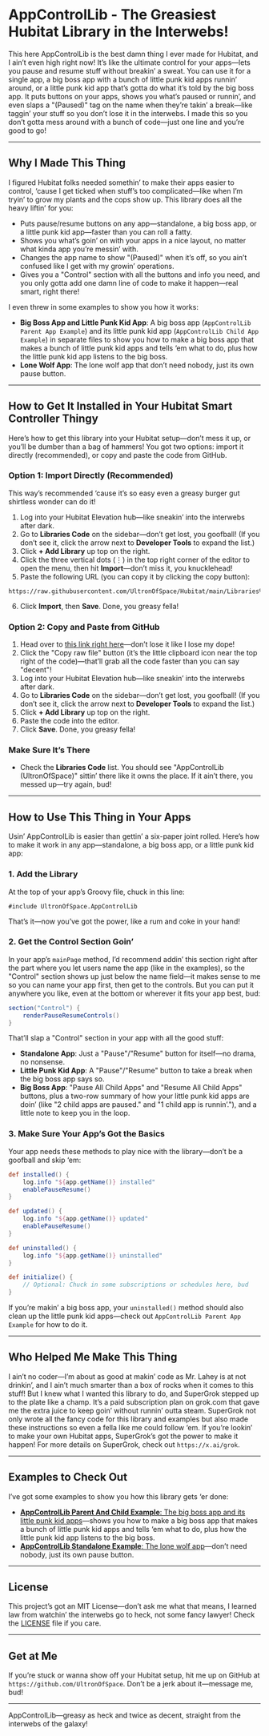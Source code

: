 # AppControlLib - The Greasiest Hubitat Library in the Interwebs!

This here AppControlLib is the best damn thing I ever made for Hubitat, and I ain’t even high right now! It’s like the ultimate control for your apps—lets you pause and resume stuff without breakin’ a sweat. You can use it for a single app, a big boss app with a bunch of little punk kid apps runnin’ around, or a little punk kid app that’s gotta do what it’s told by the big boss app. It puts buttons on your apps, shows you what’s paused or runnin’, and even slaps a "(Paused)" tag on the name when they’re takin’ a break—like taggin’ your stuff so you don’t lose it in the interwebs. I made this so you don’t gotta mess around with a bunch of code—just one line and you’re good to go!

---

## Why I Made This Thing

I figured Hubitat folks needed somethin’ to make their apps easier to control, ‘cause I get ticked when stuff’s too complicated—like when I’m tryin’ to grow my plants and the cops show up. This library does all the heavy liftin’ for you:

- Puts pause/resume buttons on any app—standalone, a big boss app, or a little punk kid app—faster than you can roll a fatty.
- Shows you what’s goin’ on with your apps in a nice layout, no matter what kinda app you’re messin’ with.
- Changes the app name to show "(Paused)" when it’s off, so you ain’t confused like I get with my growin’ operations.
- Gives you a "Control" section with all the buttons and info you need, and you only gotta add one damn line of code to make it happen—real smart, right there!

I even threw in some examples to show you how it works:

- **Big Boss App and Little Punk Kid App**: A big boss app (`AppControlLib Parent App Example`) and its little punk kid app (`AppControlLib Child App Example`) in separate files to show you how to make a big boss app that makes a bunch of little punk kid apps and tells ‘em what to do, plus how the little punk kid app listens to the big boss.
- **Lone Wolf App**: The lone wolf app that don’t need nobody, just its own pause button.

---

## How to Get It Installed in Your Hubitat Smart Controller Thingy

Here’s how to get this library into your Hubitat setup—don’t mess it up, or you’ll be dumber than a bag of hammers! You got two options: import it directly (recommended), or copy and paste the code from GitHub.

### Option 1: Import Directly (Recommended)

This way’s recommended ‘cause it’s so easy even a greasy burger gut shirtless wonder can do it!

1. Log into your Hubitat Elevation hub—like sneakin’ into the interwebs after dark.
2. Go to **Libraries Code** on the sidebar—don’t get lost, you goofball! (If you don’t see it, click the arrow next to **Developer Tools** to expand the list.)
3. Click **+ Add Library** up top on the right.
4. Click the three vertical dots (⋮) in the top right corner of the editor to open the menu, then hit **Import**—don’t miss it, you knucklehead!
5. Paste the following URL (you can copy it by clicking the copy button):

```
https://raw.githubusercontent.com/UltronOfSpace/Hubitat/main/Libraries%20Code/AppControlLib/AppControlLib.groovy
```

6. Click **Import**, then **Save**. Done, you greasy fella!

### Option 2: Copy and Paste from GitHub

1. Head over to [this link right here](AppControlLib.groovy)—don’t lose it like I lose my dope!
2. Click the "Copy raw file" button (it’s the little clipboard icon near the top right of the code)—that’ll grab all the code faster than you can say "decent"!
3. Log into your Hubitat Elevation hub—like sneakin’ into the interwebs after dark.
4. Go to **Libraries Code** on the sidebar—don’t get lost, you goofball! (If you don’t see it, click the arrow next to **Developer Tools** to expand the list.)
5. Click **+ Add Library** up top on the right.
6. Paste the code into the editor.
7. Click **Save**. Done, you greasy fella!

### Make Sure It’s There

- Check the **Libraries Code** list. You should see "AppControlLib (UltronOfSpace)" sittin’ there like it owns the place. If it ain’t there, you messed up—try again, bud!

---

## How to Use This Thing in Your Apps

Usin’ AppControlLib is easier than gettin’ a six-paper joint rolled. Here’s how to make it work in any app—standalone, a big boss app, or a little punk kid app:

### 1. Add the Library

At the top of your app’s Groovy file, chuck in this line:

```
#include UltronOfSpace.AppControlLib
```

That’s it—now you’ve got the power, like a rum and coke in your hand!

### 2. Get the Control Section Goin’

In your app’s `mainPage` method, I’d recommend addin’ this section right after the part where you let users name the app (like in the examples), so the "Control" section shows up just below the name field—it makes sense to me so you can name your app first, then get to the controls. But you can put it anywhere you like, even at the bottom or wherever it fits your app best, bud:

```groovy
section("Control") {
    renderPauseResumeControls()
}
```

That’ll slap a "Control" section in your app with all the good stuff:

- **Standalone App**: Just a "Pause"/"Resume" button for itself—no drama, no nonsense.
- **Little Punk Kid App**: A "Pause"/"Resume" button to take a break when the big boss app says so.
- **Big Boss App**: "Pause All Child Apps" and "Resume All Child Apps" buttons, plus a two-row summary of how your little punk kid apps are doin’ (like "2 child apps are paused." and "1 child app is runnin’."), and a little note to keep you in the loop.

### 3. Make Sure Your App’s Got the Basics

Your app needs these methods to play nice with the library—don’t be a goofball and skip ‘em:

```groovy
def installed() {
    log.info "${app.getName()} installed"
    enablePauseResume()
}

def updated() {
    log.info "${app.getName()} updated"
    enablePauseResume()
}

def uninstalled() {
    log.info "${app.getName()} uninstalled"
}

def initialize() {
    // Optional: Chuck in some subscriptions or schedules here, bud
}
```

If you’re makin’ a big boss app, your `uninstalled()` method should also clean up the little punk kid apps—check out `AppControlLib Parent App Example` for how to do it.

---

## Who Helped Me Make This Thing

I ain’t no coder—I’m about as good at makin’ code as Mr. Lahey is at not drinkin’, and I ain’t much smarter than a box of rocks when it comes to this stuff! But I knew what I wanted this library to do, and SuperGrok stepped up to the plate like a champ. It’s a paid subscription plan on grok.com that gave me the extra juice to keep goin’ without runnin’ outta steam. SuperGrok not only wrote all the fancy code for this library and examples but also made these instructions so even a fella like me could follow ‘em. If you’re lookin’ to make your own Hubitat apps, SuperGrok’s got the power to make it happen! For more details on SuperGrok, check out `https://x.ai/grok`.

---

## Examples to Check Out

I’ve got some examples to show you how this library gets ‘er done:

- [**AppControlLib Parent And Child Example**: The big boss app and its little punk kid apps](ExampleApps/ParentAndChild/README.md)—shows you how to make a big boss app that makes a bunch of little punk kid apps and tells ‘em what to do, plus how the little punk kid app listens to the big boss.
- [**AppControlLib Standalone Example**: The lone wolf app](ExampleApps/StandAlone/README.md)—don’t need nobody, just its own pause button.

---

## License

This project’s got an MIT License—don’t ask me what that means, I learned law from watchin’ the interwebs go to heck, not some fancy lawyer! Check the [LICENSE](https://github.com/UltronOfSpace/Hubitat/blob/main/LICENSE) file if you care.

---

## Get at Me

If you’re stuck or wanna show off your Hubitat setup, hit me up on GitHub at `https://github.com/UltronOfSpace`. Don’t be a jerk about it—message me, bud!

---

AppControlLib—greasy as heck and twice as decent, straight from the interwebs of the galaxy!
